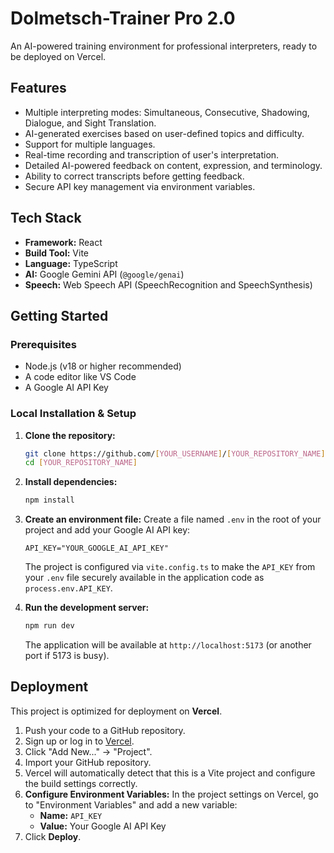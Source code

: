 # Dolmetsch-Trainer Pro 2.0

An AI-powered training environment for professional interpreters, ready to be deployed on Vercel.

## Features

- Multiple interpreting modes: Simultaneous, Consecutive, Shadowing, Dialogue, and Sight Translation.
- AI-generated exercises based on user-defined topics and difficulty.
- Support for multiple languages.
- Real-time recording and transcription of user's interpretation.
- Detailed AI-powered feedback on content, expression, and terminology.
- Ability to correct transcripts before getting feedback.
- Secure API key management via environment variables.

## Tech Stack

- **Framework:** React
- **Build Tool:** Vite
- **Language:** TypeScript
- **AI:** Google Gemini API (`@google/genai`)
- **Speech:** Web Speech API (SpeechRecognition and SpeechSynthesis)

## Getting Started

### Prerequisites

- Node.js (v18 or higher recommended)
- A code editor like VS Code
- A Google AI API Key

### Local Installation & Setup

1.  **Clone the repository:**
    ```bash
    git clone https://github.com/[YOUR_USERNAME]/[YOUR_REPOSITORY_NAME].git
    cd [YOUR_REPOSITORY_NAME]
    ```

2.  **Install dependencies:**
    ```bash
    npm install
    ```
    
3.  **Create an environment file:**
    Create a file named `.env` in the root of your project and add your Google AI API key:
    ```
    API_KEY="YOUR_GOOGLE_AI_API_KEY"
    ```
    The project is configured via `vite.config.ts` to make the `API_KEY` from your `.env` file securely available in the application code as `process.env.API_KEY`.


4.  **Run the development server:**
    ```bash
    npm run dev
    ```
    The application will be available at `http://localhost:5173` (or another port if 5173 is busy).

## Deployment

This project is optimized for deployment on **Vercel**.

1.  Push your code to a GitHub repository.
2.  Sign up or log in to [Vercel](https://vercel.com).
3.  Click "Add New..." -> "Project".
4.  Import your GitHub repository.
5.  Vercel will automatically detect that this is a Vite project and configure the build settings correctly.
6.  **Configure Environment Variables:** In the project settings on Vercel, go to "Environment Variables" and add a new variable:
    -   **Name:** `API_KEY`
    -   **Value:** Your Google AI API Key
7.  Click **Deploy**.